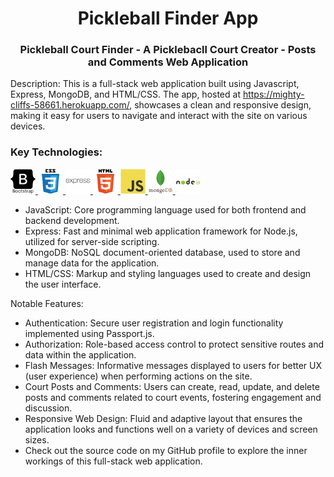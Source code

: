 
<h1 align="center">Pickleball Finder App  </h1>
<h3 align="center">Pickleball Court Finder - A Picklebacll Court Creator - Posts and Comments Web Application</h3>

Description: This is a full-stack web application built using Javascript, Express, MongoDB, and HTML/CSS. The app, hosted at https://mighty-cliffs-58661.herokuapp.com/, showcases a clean and responsive design, making it easy for users to navigate and interact with the site on various devices.

<h3>Key Technologies:</h3>
<p align="left"> <a href="https://getbootstrap.com" target="_blank" rel="noreferrer"> <img src="https://raw.githubusercontent.com/devicons/devicon/master/icons/bootstrap/bootstrap-plain-wordmark.svg" alt="bootstrap" width="40" height="40"/> </a> <a href="https://www.w3schools.com/css/" target="_blank" rel="noreferrer"> <img src="https://raw.githubusercontent.com/devicons/devicon/master/icons/css3/css3-original-wordmark.svg" alt="css3" width="40" height="40"/> </a> <a href="https://expressjs.com" target="_blank" rel="noreferrer"> <img src="https://raw.githubusercontent.com/devicons/devicon/master/icons/express/express-original-wordmark.svg" alt="express" width="40" height="40"/> </a> <a href="https://www.w3.org/html/" target="_blank" rel="noreferrer"> <img src="https://raw.githubusercontent.com/devicons/devicon/master/icons/html5/html5-original-wordmark.svg" alt="html5" width="40" height="40"/> </a> <a href="https://developer.mozilla.org/en-US/docs/Web/JavaScript" target="_blank" rel="noreferrer"> <img src="https://raw.githubusercontent.com/devicons/devicon/master/icons/javascript/javascript-original.svg" alt="javascript" width="40" height="40"/> </a> <a href="https://www.mongodb.com/" target="_blank" rel="noreferrer"> <img src="https://raw.githubusercontent.com/devicons/devicon/master/icons/mongodb/mongodb-original-wordmark.svg" alt="mongodb" width="40" height="40"/> </a> <a href="https://nodejs.org" target="_blank" rel="noreferrer"> <img src="https://raw.githubusercontent.com/devicons/devicon/master/icons/nodejs/nodejs-original-wordmark.svg" alt="nodejs" width="40" height="40"/> </a> </p>

- JavaScript: Core programming language used for both frontend and backend development.
- Express: Fast and minimal web application framework for Node.js, utilized for server-side scripting.
- MongoDB: NoSQL document-oriented database, used to store and manage data for the application.
- HTML/CSS: Markup and styling languages used to create and design the user interface.

Notable Features:

- Authentication: Secure user registration and login functionality implemented using Passport.js.<br>
- Authorization: Role-based access control to protect sensitive routes and data within the application.
- Flash Messages: Informative messages displayed to users for better UX (user experience) when performing actions on the site.
- Court Posts and Comments: Users can create, read, update, and delete posts and comments related to court events, fostering engagement and discussion.
- Responsive Web Design: Fluid and adaptive layout that ensures the application looks and functions well on a variety of devices and screen sizes.
- Check out the source code on my GitHub profile to explore the inner workings of this full-stack web application.

